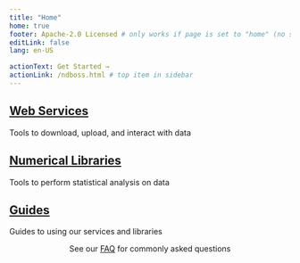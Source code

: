 ```yaml
---
title: "Home"
home: true
footer: Apache-2.0 Licensed # only works if page is set to "home" (no sidebar)
editLink: false
lang: en-US

actionText: Get Started →
actionLink: /ndboss.html # top item in sidebar
---
```


<div class="features">
  <div class="feature">
    <h2><a href="/ndboss.html">Web Services</a></h2>
    <p>Tools to download, upload, and interact with data</p>
  </div>
  <div class="feature">
    <h2><a href="/flashx.html">Numerical Libraries</a></h2>
    <p>Tools to perform statistical analysis on data</p>
  </div>
  <div class="feature">
    <h2><a href="/access.html">Guides</a></h2>
    <p>Guides to using our services and libraries</p>
  </div>
</div>

<p align="center">
See our <a href="faq.html">FAQ</a> for commonly asked questions
</p>